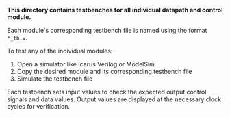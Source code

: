 **This directory contains testbenches for all individual datapath and control module.**

Each module's corresponding testbench file is named using the format `*_tb.v`.

To test any of the individual modules:
1. Open a simulator like Icarus Verilog or ModelSim
2. Copy the desired module and its corresponding testbench file
3. Simulate the testbench file

Each testbench sets input values to check the expected output control signals and data values. Output values are displayed at the necessary clock cycles for verification.
